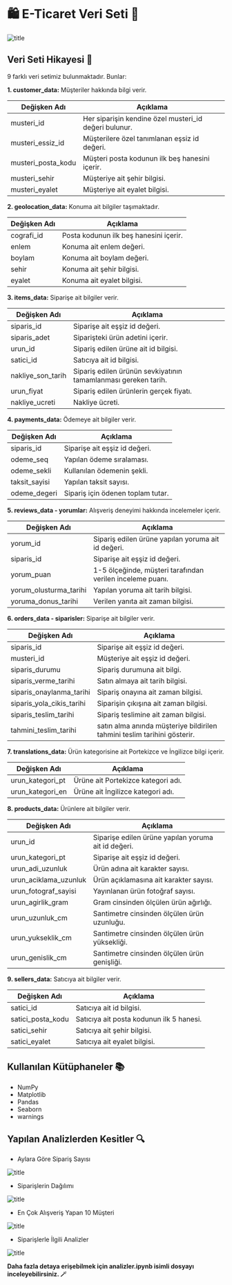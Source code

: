 # 🛍️ E-Ticaret Veri Seti 🛒

![title](images/e-commerce.png)

## Veri Seti Hikayesi 📖

9 farklı veri setimiz bulunmaktadır. Bunlar:

**1. customer_data:** Müşteriler hakkında bilgi verir.

| Değişken Adı | Açıklama |
| ----------------- | ----------- |
| musteri_id        | Her siparişin kendine özel musteri_id değeri bulunur. |
| musteri_essiz_id | Müşterilere özel tanımlanan eşsiz id değeri. |
| musteri_posta_kodu | Müşteri posta kodunun ilk beş hanesini içerir. |
| musteri_sehir | Müşteriye ait şehir bilgisi. |
| musteri_eyalet | Müşteriye ait eyalet bilgisi. |

**2. geolocation_data:** Konuma ait bilgiler taşımaktadır.

| Değişken Adı | Açıklama |
| ----------------- | ----------- |
| cografi_id       | Posta kodunun ilk beş hanesini içerir. |
| enlem | Konuma ait enlem değeri. |
| boylam | Konuma ait boylam değeri. |
| sehir | Konuma ait şehir bilgisi. |
| eyalet | Konuma ait eyalet bilgisi. |

**3. items_data:** Siparişe ait bilgiler verir.

| Değişken Adı | Açıklama |
| ----------------- | ----------- |
| siparis_id | Siparişe ait eşşiz id değeri. |
| siparis_adet | Siparişteki ürün adetini içerir. |
| urun_id | Sipariş edilen ürüne ait id bilgisi. |
| satici_id | Satıcıya ait id bilgisi. |
| nakliye_son_tarih | Sipariş edilen ürünün sevkiyatının tamamlanması gereken tarih. |
| urun_fiyat | Sipariş edilen ürünlerin gerçek fiyatı. |
| nakliye_ucreti | Nakliye ücreti. |

**4. payments_data:** Ödemeye ait bilgiler verir.

| Değişken Adı | Açıklama |
| ----------------- | ----------- |
| siparis_id | Siparişe ait eşşiz id değeri. |
| odeme_seq | Yapılan ödeme sıralaması. |
| odeme_sekli | Kullanılan ödemenin şekli. |
| taksit_sayisi | Yapılan taksit sayısı. |
| odeme_degeri | Sipariş için ödenen toplam tutar. |

**5. reviews_data - yorumlar:** Alışveriş deneyimi hakkında incelemeler içerir.

| Değişken Adı | Açıklama |
| ----------------- | ----------- |
| yorum_id | Sipariş edilen ürüne yapılan yoruma ait id değeri. |
| siparis_id | Siparişe ait eşşiz id değeri. |
| yorum_puan | 1-5 ölçeğinde, müşteri tarafından verilen inceleme puanı. |
| yorum_olusturma_tarihi | Yapılan yoruma ait tarih bilgisi. |
| yoruma_donus_tarihi | Verilen yanıta ait zaman bilgisi. |

**6. orders_data - siparisler:** Siparişe ait bilgiler verir.

| Değişken Adı | Açıklama |
| ----------------- | ----------- |
| siparis_id | Siparişe ait eşşiz id değeri. |
| musteri_id | Müşteriye ait eşşiz id değeri. |
| siparis_durumu | Sipariş durumuna ait bilgi. |
| siparis_verme_tarihi | Satın almaya ait tarih bilgisi. |
| siparis_onaylanma_tarihi | Sipariş onayına ait zaman bilgisi. |
| siparis_yola_cikis_tarihi | Siparişin çıkışına ait zaman bilgisi. |
| siparis_teslim_tarihi | Sipariş teslimine ait zaman bilgisi. |
| tahmini_teslim_tarihi | satın alma anında müşteriye bildirilen tahmini teslim tarihini gösterir. |


**7. translations_data:** Ürün kategorisine ait Portekizce ve İngilizce bilgi içerir.

| Değişken Adı | Açıklama |
| ----------------- | ----------- |
| urun_kategori_pt | Ürüne ait Portekizce kategori adı. |
| urun_kategori_en | Ürüne ait İngilizce kategori adı. |


**8. products_data:** Ürünlere ait bilgiler verir.

| Değişken Adı | Açıklama |
| ----------------- | ----------- |
| urun_id | Siparişe edilen ürüne yapılan yoruma ait id değeri. |
| urun_kategori_pt | Siparişe ait eşşiz id değeri. |
| urun_adi_uzunluk | Ürün adına ait karakter sayısı. |
| urun_aciklama_uzunluk | Ürün açıklamasına ait karakter sayısı. |
| urun_fotograf_sayisi | Yayınlanan ürün fotoğraf sayısı. |
| urun_agirlik_gram | Gram cinsinden ölçülen ürün ağırlığı. |
| urun_uzunluk_cm | Santimetre cinsinden ölçülen ürün uzunluğu. |
| urun_yukseklik_cm  | Santimetre cinsinden ölçülen ürün yüksekliği. |
| urun_genislik_cm  | Santimetre cinsinden ölçülen ürün genişliği. |

**9. sellers_data:** Satıcıya ait bilgiler verir.

| Değişken Adı | Açıklama |
| ----------------- | ----------- |
| satici_id | Satıcıya ait id bilgisi. |
| satici_posta_kodu | Satıcıya ait posta kodunun ilk 5 hanesi. |
| satici_sehir | Satıcıya ait şehir bilgisi. |
| satici_eyalet | Satıcıya ait eyalet bilgisi. |


## Kullanılan Kütüphaneler 📚

* NumPy
* Matplotlib
* Pandas
* Seaborn
* warnings

## Yapılan Analizlerden Kesitler 🔍

* Aylara Göre Sipariş Sayısı

![title](images/aylara_gore_siparis_sayisi.png)

* Siparişlerin Dağılımı

![title](images/geolocation.png)

* En Çok Alışveriş Yapan 10 Müşteri

![title](images/en_cok_alisveris_yapan_musteriler_id.png)

* Siparişlerle İlgili Analizler

![title](images/siparis_analizler.png)


**Daha fazla detaya erişebilmek için analizler.ipynb isimli dosyayı inceleyebilirsiniz. 🪄**